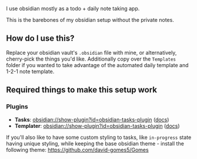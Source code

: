 I use obsidian mostly as a todo + daily note taking app.

This is the barebones of my obsidian setup without the private notes.

## How do I use this?

Replace your obsidian vault's `.obsidian` file with mine, or alternatively, cherry-pick the things you'd like. Additionally copy over the `Templates` folder if you wanted to take advantage of the automated daily template and 1-2-1 note template.

## Required things to make this setup work
### Plugins
- **Tasks**: [obsidian://show-plugin?id=obsidian-tasks-plugin](obsidian://show-plugin?id=obsidian-tasks-plugin) ([docs](https://publish.obsidian.md/tasks/Introduction))
- **Templater**: [obsidian://show-plugin?id=obsidian-tasks-plugin](obsidian://show-plugin?id=templater-obsidian) ([docs](https://silentvoid13.github.io/Templater/introduction.html))

If you'll also like to have some custom styling to tasks, like `in-progress` state having unique styling, while keeping the base obsidian theme - install the following theme: https://github.com/david-gomes5/Gomes
